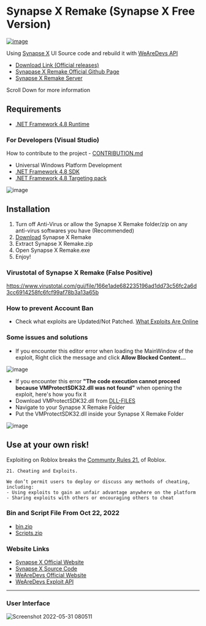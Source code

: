 # Synapse X Remake (Synapse X Free Version)
[![image](https://img.shields.io/github/v/release/Charlzk05/Synapse-X-Remake-Synapse-X-Free-Version)](https://github.com/Charlzk05/Synapse-X-Remake-Synapse-X-Free-Version/releases/tag/v1.0.6)

Using [Synapse X](https://x.synapse.to/) UI Source code and rebuild it with [WeAreDevs API](https://wearedevs.net/d/Exploit%20API)

- [Download Link (Official releases)](https://github.com/Charlzk05/Synapse-X-Remake-Synapse-X-Free-Version/tags)
- [Synapase X Remake Official Github Page](https://charlzk05.github.io/Synapse-X-Remake-Synapse-X-Free-Version/)
- [Synapse X Remake Server](https://discord.gg/aXrHcQzSPb)

Scroll Down for more information

## Requirements

- [.NET Framework 4.8 Runtime](https://dotnet.microsoft.com/en-us/download/dotnet-framework/net48)

### For Developers (Visual Studio)

How to contribute to the project - [CONTRIBUTION.md](https://github.com/Charlzk05/Synapse-X-Remake-Synapse-X-Free-Version/blob/main/CONTRIBUTION.md)

- Universal Windows Platform Development
- [.NET Framework 4.8 SDK](https://dotnet.microsoft.com/en-us/download/dotnet-framework/net48)
- [.NET Framework 4.8 Targeting pack](https://dotnet.microsoft.com/en-us/download/dotnet-framework/net48)

![image](https://user-images.githubusercontent.com/104715127/185756446-5e6b63ce-0ff9-47b0-b988-9a8c6e1f4674.png)

## Installation

1. Turn off Anti-Virus or allow the Synapse X Remake folder/zip on any anti-virus softwares you have (Recommended)
2. [Download](https://github.com/Charlzk05/Synapse-X-Remake-Synapse-X-Free-Version/tags) Synapse X Remake
3. Extract Synapse X Remake.zip
4. Open Synapse X Remake.exe
5. Enjoy!

### Virustotal of Synapse X Remake (False Positive)

https://www.virustotal.com/gui/file/166e1ade682235196ad1dd73c56fc2a6d3cc6914258fc6fcf99af78b3a13a65b

### How to prevent Account Ban

- Check what exploits are Updated/Not Patched. [What Exploits Are Online](https://whatexploitsare.online)

### Some issues and solutions

- If you encounter this editor error when loading the MainWindow of the exploit, Right click the message and click **Allow Blocked Content...**

![image](https://user-images.githubusercontent.com/104715127/185185122-c82c4861-414b-4b69-861e-fbe09d1a13bb.png)

- If you encounter this error **"The code execution cannot proceed because VMProtectSDK32.dll was not found"** when opening the exploit, here's how you fix it
- Download VMProtectSDK32.dll from [DLL-FILES](https://www.dll-files.com/vmprotectsdk32.dll.html)
- Navigate to your Synapse X Remake Folder
- Put the VMProtectSDK32.dll inside your Synapse X Remake Folder

![image](https://user-images.githubusercontent.com/104715127/188278538-2ccdbc42-a0c4-418c-a51f-f4ae27a5cf12.png)

## Use at your own risk!

Exploiting on Roblox breaks the [Communty Rules 21.](https://en.help.roblox.com/hc/en-us/articles/203313410-Roblox-Community-Rules) of Roblox.

```
21. Cheating and Exploits.

We don’t permit users to deploy or discuss any methods of cheating, including:
- Using exploits to gain an unfair advantage anywhere on the platform
- Sharing exploits with others or encouraging others to cheat
```

### Bin and Script File From Oct 22, 2022

- [bin.zip](https://github.com/Charlzk05/Synapse-X-Remake-Synapse-X-Free-Version/files/9843577/bin.zip)
- [Scripts.zip](https://github.com/Charlzk05/Synapse-X-Remake-Synapse-X-Free-Version/files/9843565/Scripts.zip)

### Website Links

- [Synapse X Official Website](https://x.synapse.to/)
- [Synapse X Source Code](https://github.com/Acrillis/SynapseX)
- [WeAreDevs Official Website](https://wearedevs.net)
- [WeAreDevs Exploit API](https://wearedevs.net/d/Exploit%20API)

<hr>

### User Interface

![Screenshot 2022-05-31 080511](https://user-images.githubusercontent.com/104715127/171070122-70a314f1-626a-44f6-9525-6db623eb19f1.png)
